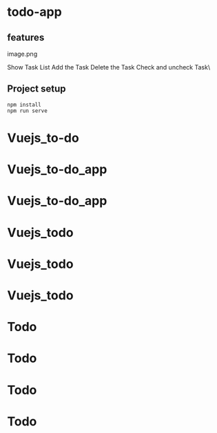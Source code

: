 # todo-app

## features

image.png

Show Task List
Add the Task
Delete the Task
Check and uncheck Task\

## Project setup
```
npm install
npm run serve
```

# Vuejs_to-do
# Vuejs_to-do_app
# Vuejs_to-do_app
# Vuejs_todo
# Vuejs_todo
# Vuejs_todo
# Todo
# Todo
# Todo
# Todo
